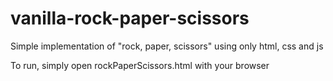 # vanilla-rock-paper-scissors
Simple implementation of "rock, paper, scissors" using only html, css and js

To run, simply open rockPaperScissors.html with your browser

